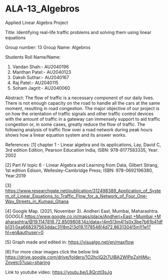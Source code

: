 # ALA-13_Algebros
Applied Linear Algebra Project

Title: Identifying real-life traffic problems and solving them using
linear equations

Group number: 13
Group Name: Algebros

Students Roll Name/Name:
1. Vandan Shah:- AU2040196
2. Manthan Patel:- AU2040123
3. Daksh Suthar:- AU2040167
4. Raj Patel:- AU2040115
5. Soham Jagrit:- AU2040060

Abstract:
The flow of traffic is a necessary component
of our daily lives. There is not enough
capacity on the road to handle all the cars at
the same moment, resulting in road
congestion. The major objective of our
project is on how the orientation of traffic
signals and other traffic control devices with
the amount of traffic in a gateway can
immensely support to aid traffic congestion
or, in some cases, greatly reduce the flow of
traffic. The following analysis of traffic flow
over a road network during peak hours
shows how a linear equation system and its
answer works.

References:
[1] chapter 1 - Linear algebra and its
applications, Lay, David C, 3rd edition
Edition, Pearson Education India, ISBN:
978-8177583335, Year: 2002

[2] Part IV topic 6 - Linear Algebra and
Learning from Data, Gilbert Strang, 1st
edition Edison, Wellesley-Cambridge Press;
ISBN: 978-0692196380, Year:2019

[3]
https://www.researchgate.net/publication/312498389_Application_of_System_of_Linear_Equations_to_Traffic_Flow_for_a_Network_of_Four_One-Way_Streets_in_Kumasi_Ghana

[4] Google Map. (2021, November 3).
Andheri East, Mumbai, Maharashtra.
GOOGLE.https://www.google.co.in/maps/place/Andheri+East,+Mumbai,+Maharashtra/@19.1147816,72.8509808,14z/data=!4m5!3m4!1s0x3be7b61b41dfb131:0xa668297563ddac31!8m2!3d19.1178548!4d72.8631304!5m1!1e1?hl=en&authuser=0

[5] Graph made and edited in:
https://visualgo.net/en/maxflow

[6]
For more clear images click the below link
https://drive.google.com/drive/folders/1O2hcIQ2t7UlBA2WlPpZxHiMu-Znvetc5?usp=sharing

Link to youtube video:
https://youtu.be/L8Qrztl3sJg

